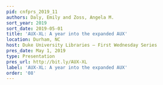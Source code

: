```yaml
---
pid: cnfprs_2019_11
authors: Daly, Emily and Zoss, Angela M.
sort_year: 2019
sort_date: 2019-05-01
title: 'AUX-XL: A year into the expanded AUX'
location: Durham, NC
host: Duke University Libraries – First Wednesday Series
pres_date: May 1, 2019
type: Presentation
pres_url: http://bit.ly/AUX-XL
label: 'AUX-XL: A year into the expanded AUX'
order: '08'
---
```

